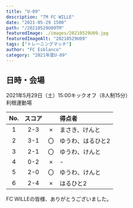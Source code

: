 ```yaml
---
title: "U-09"
description: "TM FC WILLE"
date: "2021-05-29 1500"
path: "/20210529U09TM"
featuredImage: ./images/20210529U09.jpg
featuredImageAlt: "20210529U09"
tags: ["トレーニングマッチ"]
author: "FC Esblanco"
category: "2021年度U-09"
---
```


## 日時・会場

2021年5月29日（土）15:00キックオフ（8人制15分）  
利根運動場

| No.| スコア |   | 得点者  |
|:--:|:------:|:-:|:--------|
| 1  | 2-3 | × |まさき、けんと|
| 2  | 3-1 | 〇 |ゆうわ、はるひと2|
| 3  | 2-1 | 〇 |ゆうわ、けんと|
| 4  | 0-2 | × |-|
| 5  | 2-0 | 〇 |ゆうわ、けんと|
| 6  | 2-4 | × |はるひと2|


FC WILLEの皆様、ありがとうございました。
